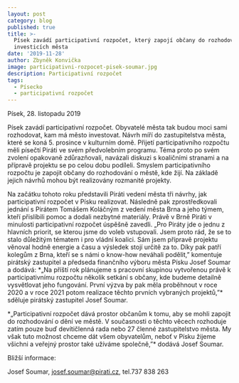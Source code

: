 ```yaml
---
layout: post
category: blog
published: true
title: >-
  Písek zavádí participativní rozpočet, který zapojí občany do rozhodování o
  investicích města 
date: '2019-11-28'
author: Zbyněk Konvička
image: participativni-rozpocet-pisek-soumar.jpg
description: Participativní rozpočet
tags:
  - Písecko
  - participativní rozpočet
---
```

Písek, 28. listopadu 2019 

Písek zavádí participativní rozpočet. Obyvatelé města tak budou moci sami rozhodovat, kam má město investovat. Návrh míří do  zastupitelstva města, které se koná 5. prosince v kulturním domě. Přijetí participativního rozpočtu měli písečtí Piráti ve svém předvolebním programu. Téma proto po svém zvolení opakovaně zdůrazňovali, navázali diskuzi s koaličními stranami a na přípravě projektu se po celou dobu podíleli. Smyslem participativního rozpočtu je zapojit občany do rozhodování o městě, kde žijí. Na základě jejich návrhů mohou být realizovány rozmanité projekty.

Na začátku tohoto roku představili Piráti vedení města tři návrhy, jak participativní rozpočet v Písku realizovat. Následně pak zprostředkovali jednání s Pirátem Tomášem Koláčným z vedení města Brna a jeho týmem, kteří přislíbili pomoc a dodali nezbytné materiály. Právě v Brně Piráti v minulosti participativní rozpočet úspěšně zavedli. „Pro Piráty jde o jednu z hlavních priorit, se kterou jsme do voleb vstupovali. Jsem proto rád, že se to stalo důležitým tématem i pro vládní koalici. Sám jsem přípravě projektu věnoval hodně energie a času a výsledek stojí určitě za to. Díky pak patří kolegům z Brna, kteří se s námi o know-how neváhali podělit,” komentuje pirátský zastupitel a předseda finančního výboru města Písku Josef Soumar a dodává: \*„Na příští rok plánujeme s pracovní skupinou vytvořenou právě k participativnímu rozpočtu několik setkání s občany, kde budeme detailně vysvětlovat jeho fungování. První výzva by pak měla proběhnout v roce 2020 a v roce 2021 potom realizace těchto prvních vybraných projektů,”\* sděluje pirátský zastupitel Josef Soumar.

\*„Participativní rozpočet dává prostor občanům k tomu, aby se mohli zapojit do rozhodování o dění ve městě. V současnosti o těchto věcech rozhoduje zatím pouze buď devítičlenná rada nebo 27 členné zastupitelstvo města. My však tuto možnost chceme dát všem obyvatelům, neboť v Písku žijeme všichni a veřejný prostor také užíváme společně,”\* dodává Josef Soumar.

Bližší informace:

Josef Soumar, [josef.soumar@pirati.cz](josef.soumar@pirati.cz), tel.737 838 263
